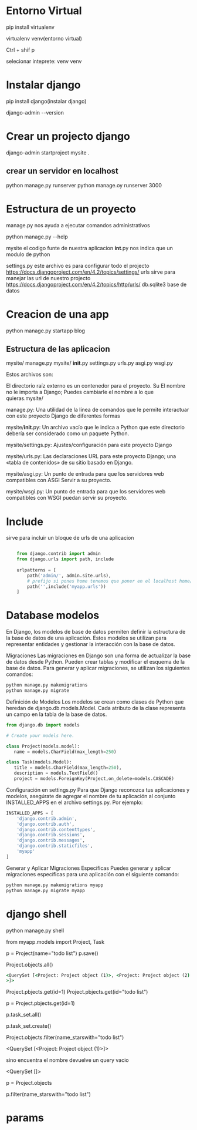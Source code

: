 # Entorno Virtual 

pip install virtualenv

virtualenv venv(entorno virtual)

Ctrl + shif p

selecionar inteprete: venv venv

# Instalar django

pip install django(instalar django)

django-admin --version

# Crear un projecto django
django-admin startproject mysite .

## crear un servidor en localhost

python manage.py runserver
python manage.oy runserver 3000

# Estructura de un proyecto
manage.py nos ayuda a ejecutar comandos administrativos

python manage.py --help

mysite el codigo funte de nuestra aplicacion
__int__.py nos indica que un modulo de python

settings.py este archivo es para configurar todo el projecto
https://docs.djangoproject.com/en/4.2/topics/settings/
urls sirve para manejar las url de nuestro projecto
    https://docs.djangoproject.com/en/4.2/topics/http/urls/
db.sqlite3 base de datos 


# Creacion de una app

python manage.py startapp blog

## Estructura de las aplicacion

mysite/
    manage.py
    mysite/
        __init__.py
        settings.py
        urls.py
        asgi.py
        wsgi.py



Estos archivos son:

El directorio raíz externo es un contenedor para el proyecto. Su El nombre no le importa a Django; Puedes cambiarle el nombre a lo que quieras.mysite/

manage.py: Una utilidad de la línea de comandos que le permite interactuar con este proyecto Django de diferentes formas

mysite/__init__.py: Un archivo vacío que le indica a Python que este directorio debería ser considerado como un paquete Python.

mysite/settings.py: Ajustes/configuración para este proyecto Django

mysite/urls.py: Las declaraciones URL para este proyecto Django; una «tabla de contenidos» de su sitio basado en Django.

mysite/asgi.py: Un punto de entrada para que los servidores web compatibles con ASGI Servir a su proyecto.

mysite/wsgi.py: Un punto de entrada para que los servidores web compatibles con WSGI puedan servir su proyecto.



# Include
sirve para incluir un bloque de urls de una aplicacion


```python

    from django.contrib import admin
    from django.urls import path, include
    
    urlpatterns = [
        path('admin/', admin.site.urls),
        # prefijo si pones home tenemos que poner en el localhost home/about 
        path('',include('myapp.urls'))
    ]
```

# Database modelos

En Django, los modelos de base de datos permiten definir la estructura de la base de datos de una aplicación. Estos modelos se utilizan para representar entidades y gestionar la interacción con la base de datos.

Migraciones
Las migraciones en Django son una forma de actualizar la base de datos desde Python. Pueden crear tablas y modificar el esquema de la base de datos. Para generar y aplicar migraciones, se utilizan los siguientes comandos:
```bash
python manage.py makemigrations
python manage.py migrate
```

Definición de Modelos
Los modelos se crean como clases de Python que heredan de django.db.models.Model. Cada atributo de la clase representa un campo en la tabla de la base de datos.

 ```python
from django.db import models

# Create your models here.

class Project(models.model):
    name = models.CharField(max_length=250)

class Task(models.Model):
    title = models.CharField(max_length=250),
    description = models.TextField()
    project = models.ForeignKey(Project,on_delete=models.CASCADE)
 ```
Configuración en settings.py
Para que Django reconozca tus aplicaciones y modelos, asegúrate de agregar el nombre de tu aplicación al conjunto INSTALLED_APPS en el archivo settings.py. Por ejemplo:
```python
INSTALLED_APPS = [
    'django.contrib.admin',
    'django.contrib.auth',
    'django.contrib.contenttypes',
    'django.contrib.sessions',
    'django.contrib.messages',
    'django.contrib.staticfiles',
    'myapp'
]
 ```

Generar y Aplicar Migraciones Específicas
Puedes generar y aplicar migraciones específicas para una aplicación con el siguiente comando:

```bash
python manage.py makemigrations myapp
python manage.py migrate myapp
```

# django shell

python manage.py shell

from myapp.models import Project, Task

p = Project(name="todo list")
p.save()

Project.objects.all()
```cmd
<QuerySet [<Project: Project object (1)>, <Project: Project object (2)
>]>
```
Project.pbjects.get(id=1)
Project.pbjects.get(id="todo list")

p = Project.pbjects.get(id=1)

p.task_set.all()

p.task_set.create()

Project.objects.filter(name_starswith="todo list")

<QuerySet [<Project: Project object (1)>]>

sino encuentra el nombre devuelve un query vacio

<QuerySet []>

p = Project.objects

p.filter(name_starswith="todo list")

# params
